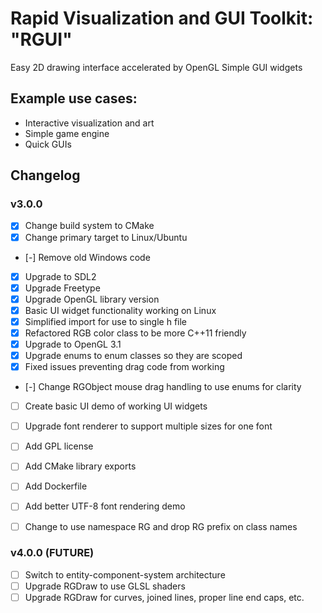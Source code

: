 Rapid Visualization and GUI Toolkit: "RGUI"
==============================================


Easy 2D drawing interface accelerated by OpenGL
Simple GUI widgets


## Example use cases:
- Interactive visualization and art
- Simple game engine
- Quick GUIs





## Changelog

### v3.0.0
- [X] Change build system to CMake
- [X] Change primary target to Linux/Ubuntu
- [-] Remove old Windows code
- [X] Upgrade to SDL2
- [X] Upgrade Freetype
- [X] Upgrade OpenGL library version
- [X] Basic UI widget functionality working on Linux
- [X] Simplified import for use to single h file
- [X] Refactored RGB color class to be more C++11 friendly
- [X] Upgrade to OpenGL 3.1
- [X] Upgrade enums to enum classes so they are scoped
- [X] Fixed issues preventing drag code from working
- [-] Change RGObject mouse drag handling to use enums for clarity

- [ ] Create basic UI demo of working UI widgets



- [ ] Upgrade font renderer to support multiple sizes for one font
- [ ] Add GPL license
- [ ] Add CMake library exports
- [ ] Add Dockerfile
- [ ] Add better UTF-8 font rendering demo
- [ ] Change to use namespace RG and drop RG prefix on class names



### v4.0.0 (FUTURE)

- [ ] Switch to entity-component-system architecture
- [ ] Upgrade RGDraw to use GLSL shaders
- [ ] Upgrade RGDraw for curves, joined lines, proper line end caps, etc.